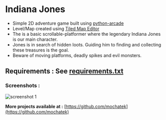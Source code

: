 # Indiana Jones

- Simple 2D adventure game built using [python-arcade](https://arcade.academy/)
- Level/Map created using [Tiled Map Editor](https://www.mapeditor.org/)
- The is a basic scrollable-platformer where the legendary Indiana Jones is our main character.
- Jones is in search of hidden loots. Guiding him to finding and collecting these treasures is the goal.
- Beware of moving platforms, deadly spikes and evil monsters.

**Requirements :** See [requirements.txt](https://github.com/mochatek/indiana_jones/blob/master/requirements.txt)
---

### Screenshots :
![screenshot 1](https://github.com/mochatek/coin_thief/blob/master/indiana_jones.PNG)

**More projects available at :** [https://github.com/mochatek](https://github.com/mochatek)
